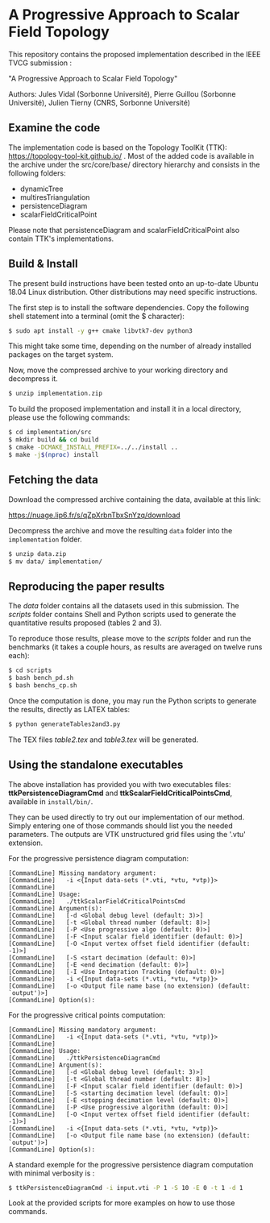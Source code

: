 A Progressive Approach to Scalar Field Topology
===============================================

This repository contains the proposed implementation described in the IEEE
TVCG submission :

"A Progressive Approach to Scalar Field Topology"

Authors: Jules Vidal (Sorbonne Université), Pierre Guillou (Sorbonne
Université), Julien Tierny (CNRS, Sorbonne Université)

## Examine the code

The implementation code is based on the Topology ToolKit (TTK):
https://topology-tool-kit.github.io/ . Most of the added code is
available in the archive under the src/core/base/ directory hierarchy
and consists in the following folders:
* dynamicTree
* multiresTriangulation
* persistenceDiagram
* scalarFieldCriticalPoint

Please note that persistenceDiagram and scalarFieldCriticalPoint also
contain TTK's implementations.

## Build & Install

The present build instructions have been tested onto an up-to-date
Ubuntu 18.04 Linux distribution. Other distributions may need specific
instructions.

The first step is to install the software dependencies. Copy the
following shell statement into a terminal (omit the $ character):

```bash
$ sudo apt install -y g++ cmake libvtk7-dev python3
```

This might take some time, depending on the number of already
installed packages on the target system.

Now, move the compressed archive to your working directory and
decompress it.

```bash
$ unzip implementation.zip
```

To build the proposed implementation and install it in a local
directory, please use the following commands:

```bash
$ cd implementation/src
$ mkdir build && cd build
$ cmake -DCMAKE_INSTALL_PREFIX=../../install ..
$ make -j$(nproc) install
```

## Fetching the data

Download the compressed archive containing the data, available at this link:

https://nuage.lip6.fr/s/qZpXrbnTbxSnYzq/download

Decompress the archive and move the resulting `data` folder into the
`implementation` folder.

```bash
$ unzip data.zip
$ mv data/ implementation/
```




## Reproducing the paper results

The *data* folder contains all the datasets used in this submission.
The *scripts* folder contains Shell and Python scripts used to generate the quantitative
results proposed (tables 2 and 3).

To reproduce those results, please move to the *scripts* folder and run the
benchmarks (it takes a couple hours, as results are averaged on twelve runs
each): 

```bash
$ cd scripts
$ bash bench_pd.sh
$ bash benchs_cp.sh
```

Once the computation is done, you may run the Python scripts to generate the results, directly as LATEX tables:

```bash
$ python generateTables2and3.py
```

The TEX files *table2.tex* and *table3.tex* will be generated.

## Using the standalone executables

The above installation has provided you with two executables files:
**ttkPersistenceDiagramCmd** and **ttkScalarFieldCriticalPointsCmd**,
available in `install/bin/`.

They can be used directly to try out our implementation of our
method. Simply entering one of those commands should list you the
needed parameters. The outputs are VTK unstructured grid files using
the '.vtu' extension.

For the progressive persistence diagram computation:

```
[CommandLine] Missing mandatory argument:
[CommandLine]   -i <{Input data-sets (*.vti, *vtu, *vtp)}>
[CommandLine]
[CommandLine] Usage:
[CommandLine]   ./ttkScalarFieldCriticalPointsCmd
[CommandLine] Argument(s):
[CommandLine]   [-d <Global debug level (default: 3)>]
[CommandLine]   [-t <Global thread number (default: 8)>]
[CommandLine]   [-P <Use progressive algo (default: 0)>]
[CommandLine]   [-F <Input scalar field identifier (default: 0)>]
[CommandLine]   [-O <Input vertex offset field identifier (default: -1)>]
[CommandLine]   [-S <start decimation (default: 0)>]
[CommandLine]   [-E <end decimation (default: 0)>]
[CommandLine]   [-I <Use Integration Tracking (default: 0)>]
[CommandLine]   -i <{Input data-sets (*.vti, *vtu, *vtp)}>
[CommandLine]   [-o <Output file name base (no extension) (default: `output')>]
[CommandLine] Option(s):
```

For the progressive critical points computation:

```
[CommandLine] Missing mandatory argument:
[CommandLine]   -i <{Input data-sets (*.vti, *vtu, *vtp)}>
[CommandLine]
[CommandLine] Usage:
[CommandLine]   ./ttkPersistenceDiagramCmd
[CommandLine] Argument(s):
[CommandLine]   [-d <Global debug level (default: 3)>]
[CommandLine]   [-t <Global thread number (default: 8)>]
[CommandLine]   [-F <Input scalar field identifier (default: 0)>]
[CommandLine]   [-S <starting decimation level (default: 0)>]
[CommandLine]   [-E <stopping decimation level (default: 0)>]
[CommandLine]   [-P <Use progressive algorithm (default: 0)>]
[CommandLine]   [-O <Input vertex offset field identifier (default: -1)>]
[CommandLine]   -i <{Input data-sets (*.vti, *vtu, *vtp)}>
[CommandLine]   [-o <Output file name base (no extension) (default: `output')>]
[CommandLine] Option(s):
```

A standard exemple for the progressive persistence diagram computation
with minimal verbosity is :

```bash
$ ttkPersistenceDiagramCmd -i input.vti -P 1 -S 10 -E 0 -t 1 -d 1
```

Look at the provided scripts for more examples on how to use those
commands.
